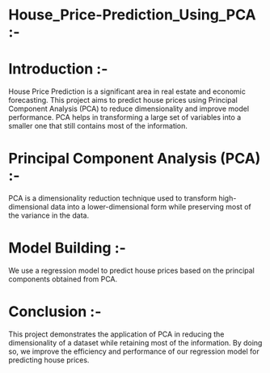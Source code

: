 # House_Price-Prediction_Using_PCA :-

# Introduction :-

House Price Prediction is a significant area in real estate and economic forecasting. This project aims to predict house prices using Principal Component Analysis (PCA) to reduce dimensionality and improve model performance. PCA helps in transforming a large set of variables into a smaller one that still contains most of the information.

# Principal Component Analysis (PCA) :-

PCA is a dimensionality reduction technique used to transform high-dimensional data into a lower-dimensional form while preserving most of the variance in the data.

# Model Building :-

We use a regression model to predict house prices based on the principal components obtained from PCA.

# Conclusion :-

This project demonstrates the application of PCA in reducing the dimensionality of a dataset while retaining most of the information. By doing so, we improve the efficiency and performance of our regression model for predicting house prices.
